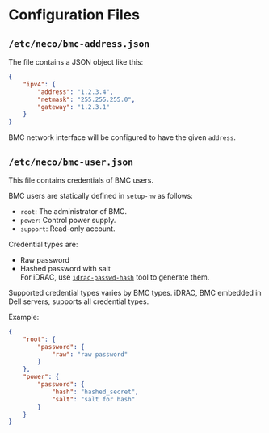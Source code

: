 Configuration Files
===================

`/etc/neco/bmc-address.json`
----------------------------

The file contains a JSON object like this:

```json
{
    "ipv4": {
        "address": "1.2.3.4",
        "netmask": "255.255.255.0",
        "gateway": "1.2.3.1"
    }
}
```

BMC network interface will be configured to have the given `address`.


`/etc/neco/bmc-user.json`
-------------------------

This file contains credentials of BMC users.

BMC users are statically defined in `setup-hw` as follows:

* `root`: The administrator of BMC.
* `power`: Control power supply.
* `support`: Read-only account.

Credential types are:

* Raw password
* Hashed password with salt  
    For iDRAC, use [`idrac-passwd-hash`](../pkg/idrac-passwd-hash) tool to generate them.

Supported credential types varies by BMC types.
iDRAC, BMC embedded in Dell servers, supports all credential types.

Example:

```json
{
    "root": {
        "password": {
            "raw": "raw password"
        }
    },
    "power": {
        "password": {
            "hash": "hashed_secret",
            "salt": "salt for hash"
        }
    }
}
```
